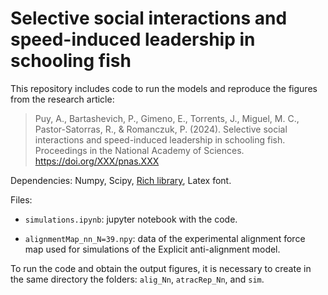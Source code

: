 # Selective social interactions and speed-induced leadership in schooling fish

This repository includes code to run the models and reproduce the figures from the research article:

> Puy, A., Bartashevich, P., Gimeno, E., Torrents, J., Miguel, M. C., Pastor-Satorras, R., & Romanczuk, P. (2024). Selective social interactions and speed-induced leadership in schooling fish. Proceedings in the National Academy of Sciences. https://doi.org/XXX/pnas.XXX

Dependencies: Numpy, Scipy, [Rich library](https://github.com/Textualize/rich), Latex font.

Files:

- ```simulations.ipynb```: jupyter notebook with the code.

- ```alignmentMap_nn_N=39.npy```: data of the experimental alignment force map used for simulations of the Explicit anti-alignment model.

To run the code and obtain the output figures, it is necessary to create in the same directory the folders: `alig_Nn`, `atracRep_Nn`, and `sim`.
